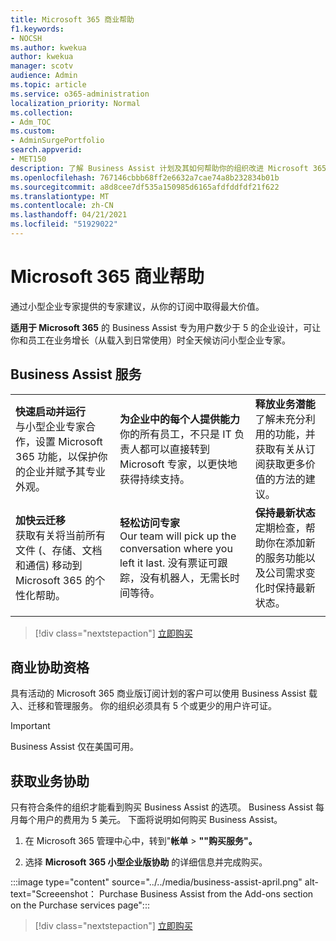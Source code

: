```yaml
---
title: Microsoft 365 商业帮助
f1.keywords:
- NOCSH
ms.author: kwekua
author: kwekua
manager: scotv
audience: Admin
ms.topic: article
ms.service: o365-administration
localization_priority: Normal
ms.collection:
- Adm_TOC
ms.custom:
- AdminSurgePortfolio
search.appverid:
- MET150
description: 了解 Business Assist 计划及其如何帮助你的组织改进 Microsoft 365 商业版的帮助和使用。
ms.openlocfilehash: 767146cbbb68ff2e6632a7cae74a8b232834b01b
ms.sourcegitcommit: a8d8cee7df535a150985d6165afdfddfdf21f622
ms.translationtype: MT
ms.contentlocale: zh-CN
ms.lasthandoff: 04/21/2021
ms.locfileid: "51929022"
---
```

# <a name="business-assist-for-microsoft-365"></a>Microsoft 365 商业帮助

通过小型企业专家提供的专家建议，从你的订阅中取得最大价值。

**适用于 Microsoft 365** 的 Business Assist 专为用户数少于 5 的企业设计，可让你和员工在业务增长（从载入到日常使用）时全天候访问小型企业专家。

## <a name="business-assist-services"></a>Business Assist 服务

||||
|:-----|:-----|:-----|
|**快速启动并运行** <br> 与小型企业专家合作，设置 Microsoft 365 功能，以保护你的企业并赋予其专业外观。 |**为企业中的每个人提供能力** <br> 你的所有员工，不只是 IT 负责人都可以直接转到 Microsoft 专家，以更快地获得持续支持。 |**释放业务潜能** <br> 了解未充分利用的功能，并获取有关从订阅获取更多价值的方法的建议。 |
|**加快云迁移** <br> 获取有关将当前所有文件 (、存储、文档和通信) 移动到 Microsoft 365 的个性化帮助。 |**轻松访问专家** <br> Our team will pick up the conversation where you left it last. 没有票证可跟踪，没有机器人，无需长时间等待。 |**保持最新状态** <br> 定期检查，帮助你在添加新的服务功能以及公司需求变化时保持最新状态。 |
| | | |

> [!div class="nextstepaction"]
> [立即购买](https://go.microsoft.com/fwlink/p/?linkid=2158423)

## <a name="eligibility-for-business-assist"></a>商业协助资格

具有活动的 Microsoft 365 商业版订阅计划的客户可以使用 Business Assist 载入、迁移和管理服务。 你的组织必须具有 5 个或更少的用户许可证。

> [!IMPORTANT]
> Business Assist 仅在美国可用。

## <a name="get-business-assist"></a>获取业务协助

只有符合条件的组织才能看到购买 Business Assist 的选项。 Business Assist 每月每个用户的费用为 5 美元。 下面将说明如何购买 Business Assist。

1. 在 Microsoft 365 管理中心中，转到"**帐单**  >  **""购买服务"。**

2. 选择 **Microsoft** **365 小型企业版协助** 的详细信息并完成购买。

:::image type="content" source="../../media/business-assist-april.png" alt-text="Screeenshot： Purchase Business Assist from the Add-ons section on the Purchase services page":::

> [!div class="nextstepaction"]
> [立即购买](https://go.microsoft.com/fwlink/p/?linkid=2158423)
